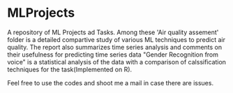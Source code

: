 # MLProjects
A repository of ML Projects ad Tasks.
Among these 'Air quality assement' folder is a detailed compartive study of various ML techniques to predict air quality. The report also summarizes time series analysis and comments on their usefulness for predicting time series data 
"Gender Recognition from voice" is a statistical analysis of the data with a comparison of calssification techniques for the task(Implemented on R).

Feel free to use the codes and shoot me a mail in case there are issues.
